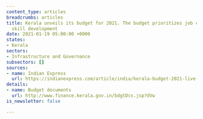 ```yaml
---
content_type: articles
breadcrumbs: articles
title: Kerala unveils its budget for 2021. The budget prioritizes job creation and
  skill development
date: 2021-01-19 05:00:00 +0000
states:
- Kerala
sectors:
- Infrastructure and Governance
subsectors: []
sources:
- name: Indian Express
  url: https://indianexpress.com/article/india/kerala-budget-2021-live-updates-thomas-isaac-ldf-government-pinarayi-vijayan/
details:
- name: Budget documents
  url: http://www.finance.kerala.gov.in/bdgtDcs.jsp?dVw
is_newsletter: false

---
```

